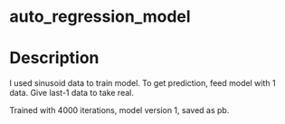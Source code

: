 # auto_regression_model
<h1> Description </h1>
  
  <p> I used sinusoid data to train model. To get prediction, feed model with 1 data. Give last-1 data to take real. </p>
  <p> Trained with 4000 iterations, model version 1, saved as pb. </p>
  
